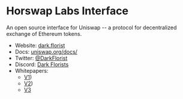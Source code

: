 # Horswap Labs Interface

An open source interface for Uniswap -- a protocol for decentralized exchange of Ethereum tokens.

- Website: [dark.florist](https://www.dark.florist/)
- Docs: [uniswap.org/docs/](https://docs.uniswap.org/)
- Twitter: [@DarkFlorist](https://twitter.com/DarkFlorist)
- Discord: [Dark Florists](https://discord.com/invite/aCSKcvf5VW)
- Whitepapers:
  - [V1](https://bafybeihyq5jjttgmfdsonnbv73cshadkd3c3m3dptcrhqjeds6xij6rlim.ipfs.dweb.link/))
  - [V2](https://bafybeia5cxs72meianwphz2aq2tv5irpdgmkfniqsuhznl66s677zakgce.ipfs.dweb.link/))
  - [V3](https://bafybeifgsqhf44fqxz4fnhomgwxy3666vrat2zu4djs5rgvjopatcfe42y.ipfs.dweb.link/)
	